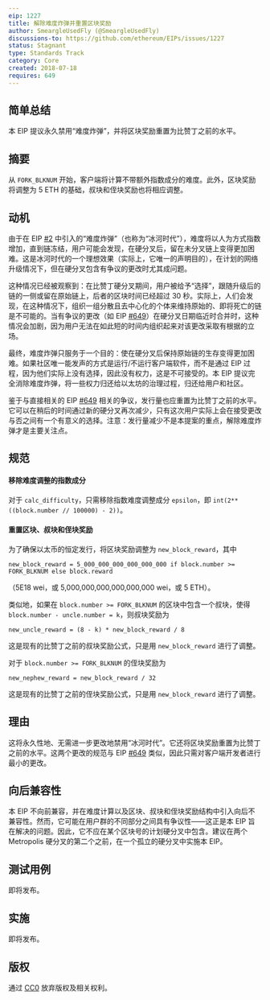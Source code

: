 ```yaml
---
eip: 1227
title: 解除难度炸弹并重置区块奖励
author: SmeargleUsedFly (@SmeargleUsedFly)
discussions-to: https://github.com/ethereum/EIPs/issues/1227
status: Stagnant
type: Standards Track
category: Core
created: 2018-07-18
requires: 649
---
```


## 简单总结
本 EIP 提议永久禁用“难度炸弹”，并将区块奖励重置为比赞丁之前的水平。

## 摘要
从 `FORK_BLKNUM` 开始，客户端将计算不带额外指数成分的难度。此外，区块奖励将调整为 5 ETH 的基础，叔块和侄块奖励也将相应调整。

## 动机
由于在 EIP [#2](./eip-2.md) 中引入的“难度炸弹”（也称为“冰河时代”），难度将以人为方式指数增加，直到链冻结，用户可能会发现，在硬分叉后，留在未分叉链上变得更加困难。这是冰河时代的一个理想效果（实际上，它唯一的声明目的），在计划的网络升级情况下，但在硬分叉包含有争议的更改时尤其成问题。

这种情况已经被观察到：在比赞丁硬分叉期间，用户被给予“选择”，跟随升级后的链的一侧或留在原始链上，后者的区块时间已经超过 30 秒。实际上，人们会发现，在这种情况下，组织一组分散且去中心化的个体来维持原始的、即将死亡的链是不可能的。当有争议的更改（如 EIP [#649](./eip-649.md)）在硬分叉日期临近时合并时，这种情况会加剧，因为用户无法在如此短的时间内组织起来对该更改采取有根据的立场。

最终，难度炸弹只服务于一个目的：使在硬分叉后保持原始链的生存变得更加困难。如果社区唯一能发声的方式是运行/不运行客户端软件，而不是通过 EIP 过程，因为他们实际上没有选择，因此没有权力，这是不可接受的。本 EIP 提议完全消除难度炸弹，将一些权力归还给以太坊的治理过程，归还给用户和社区。

鉴于与直接相关的 EIP [#649](./eip-649.md) 相关的争议，发行量也应重置为比赞丁之前的水平。它可以在稍后的时间通过新的硬分叉再次减少，只有这次用户实际上会在接受更改与否之间有一个有意义的选择。注意：发行量减少不是本提案的重点，解除难度炸弹才是主要关注点。

## 规范
#### 移除难度调整的指数成分
对于 `calc_difficulty`，只需移除指数难度调整成分 `epsilon`，即 `int(2**((block.number // 100000) - 2))`。

#### 重置区块、叔块和侄块奖励
为了确保以太币的恒定发行，将区块奖励调整为 `new_block_reward`，其中

    new_block_reward = 5_000_000_000_000_000_000 if block.number >= FORK_BLKNUM else block.reward

（5E18 wei，或 5,000,000,000,000,000,000 wei，或 5 ETH）。

类似地，如果在 `block.number >= FORK_BLKNUM` 的区块中包含一个叔块，使得 `block.number - uncle.number = k`，则叔块奖励为

    new_uncle_reward = (8 - k) * new_block_reward / 8

这是现有的比赞丁之前的叔块奖励公式，只是用 `new_block_reward` 进行了调整。

对于 `block.number >= FORK_BLKNUM` 的侄块奖励为

    new_nephew_reward = new_block_reward / 32

这是现有的比赞丁之前的侄块奖励公式，只是用 `new_block_reward` 进行了调整。

## 理由
这将永久性地、无需进一步更改地禁用“冰河时代”。它还将区块奖励重置为比赞丁之前的水平。这两个更改的规范与 EIP [#649](./eip-649.md) 类似，因此只需对客户端开发者进行最小的更改。

## 向后兼容性
本 EIP 不向前兼容，并在难度计算以及区块、叔块和侄块奖励结构中引入向后不兼容性。然而，它可能在用户群的不同部分之间具有争议性——这正是本 EIP 旨在解决的问题。因此，它不应在某个区块号的计划硬分叉中包含。建议在两个 Metropolis 硬分叉的第二个之前，在一个孤立的硬分叉中实施本 EIP。

## 测试用例
即将发布。

## 实施
即将发布。

## 版权
通过 [CC0](../LICENSE.md) 放弃版权及相关权利。
